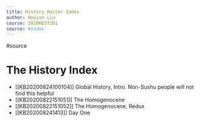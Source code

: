 ```yaml
---
title: History Master Index
author: Houjun Liu
course: 2020HIST201
source: #index
---
```


#source

# The History Index

* [[KB20200824100104]] Global History, Intro. Non-Sushu people will not find this helpful
* [[KB20200822151051]] The Homogenocene
* [[KB20200822151052]] The Homogenocene, Redux 
* [[KB202008241413]] Day One